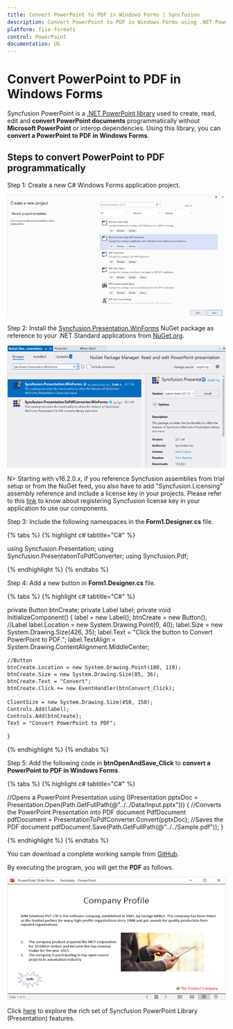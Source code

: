 ```yaml
---
title: Convert PowerPoint to PDF in Windows Forms | Syncfusion
description: Convert PowerPoint to PDF in Windows Forms using .NET PowerPoint library (Presentation) without Microsoft PowerPoint or interop dependencies.
platform: file-formats
control: PowerPoint
documentation: UG
---
```


# Convert PowerPoint to PDF in Windows Forms

Syncfusion PowerPoint is a [.NET PowerPoint library](https://www.syncfusion.com/document-processing/powerpoint-framework/net) used to create, read, edit and **convert PowerPoint documents** programmatically without **Microsoft PowerPoint** or interop dependencies. Using this library, you can **convert a PowerPoint to PDF in Windows Forms**.

## Steps to convert PowerPoint to PDF programmatically

Step 1: Create a new C# Windows Forms application project.

![Create Windows Forms project](Workingwith_Windows/Project-Open-and-Save.png)

Step 2: Install the [Syncfusion.Presentation.WinForms](https://www.nuget.org/packages/Syncfusion.Presentation.WinForms/) NuGet package as reference to your .NET Standard applications from [NuGet.org](https://www.nuget.org/).

![Install Syncfusion.Presentation.WinForms Nuget Package](Workingwith_Windows/Nuget-Package-Open-and-Save.png)

N> Starting with v16.2.0.x, if you reference Syncfusion assemblies from trial setup or from the NuGet feed, you also have to add "Syncfusion.Licensing" assembly reference and include a license key in your projects. Please refer to this [link](https://help.syncfusion.com/common/essential-studio/licensing/overview) to know about registering Syncfusion license key in your application to use our components.

Step 3: Include the following namespaces in the **Form1.Designer.cs** file.

{% tabs %}
{% highlight c# tabtitle="C#" %}

using Syncfusion.Presentation;
using Syncfusion.PresentationToPdfConverter;
using Syncfusion.Pdf;

{% endhighlight %}
{% endtabs %}

Step 4: Add a new button in **Form1.Designer.cs** file.

{% tabs %}
{% highlight c# tabtitle="C#" %}

private Button btnCreate;
private Label label;
private void InitializeComponent()
{
    label = new Label();
    btnCreate = new Button();
    //Label
    label.Location = new System.Drawing.Point(0, 40);
    label.Size = new System.Drawing.Size(426, 35);
    label.Text = "Click the button to Convert PowerPoint to PDF.";
    label.TextAlign = System.Drawing.ContentAlignment.MiddleCenter;

    //Button
    btnCreate.Location = new System.Drawing.Point(180, 110);
    btnCreate.Size = new System.Drawing.Size(85, 36);
    btnCreate.Text = "Convert";
    btnCreate.Click += new EventHandler(btnConvert_Click);

    ClientSize = new System.Drawing.Size(450, 150);
    Controls.Add(label);
    Controls.Add(btnCreate);
    Text = "Convert PowerPoint to PDF";
}

{% endhighlight %}
{% endtabs %}

Step 5: Add the following code in **btnOpenAndSave_Click** to **convert a PowerPoint to PDF in Windows Forms**.

{% tabs %}
{% highlight c# tabtitle="C#" %}

//Opens a PowerPoint Presentation
using (IPresentation pptxDoc = Presentation.Open(Path.GetFullPath(@"../../Data/Input.pptx")))
{
    //Converts the PowerPoint Presentation into PDF document
    PdfDocument pdfDocument = PresentationToPdfConverter.Convert(pptxDoc);
    //Saves the PDF document
    pdfDocument.Save(Path.GetFullPath(@"../../Sample.pdf"));
}

{% endhighlight %}
{% endtabs %}

You can download a complete working sample from [GitHub](https://github.com/SyncfusionExamples/PowerPoint-Examples/tree/master/Read-and-save-PowerPoint-presentation/Open-and-save-PowerPoint/Windows-Forms).

By executing the program, you will get the **PDF** as follows.

![PowerPoint to PDF in Windows Forms](Workingwith_Core/Open-and-Save-output-image.png)

Click [here](https://www.syncfusion.com/document-processing/powerpoint-framework/net) to explore the rich set of Syncfusion PowerPoint Library (Presentation) features.